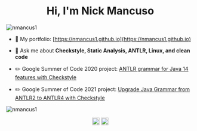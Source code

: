 <h1 align="center">Hi, I'm Nick Mancuso</h1>
<p align="left"> <img src="https://komarev.com/ghpvc/?username=nmancus1" alt="nmancus1" /> </p>

- 📁 My portfolio: [https://nmancus1.github.io](https://nmancus1.github.io)

- 💬 Ask me about **Checkstyle, Static Analysis, ANTLR, Linux, and clean code**

- ✏️ Google Summer of Code 2020 project: [ANTLR grammar for Java 14 features with Checkstyle ](https://summerofcode.withgoogle.com/archive/2020/projects/4999687213416448/)

- ✏️ Google Summer of Code 2021 project: [Upgrade Java Grammar from ANTLR2 to ANTLR4 with Checkstyle ](https://summerofcode.withgoogle.com/projects/#4730047044255744)

<img src="https://github-readme-stats.vercel.app/api?username=nmancus1&theme=nord&show_icons=true&hide_rank=true" alt="nmancus1" /> </p>

<p align="center">
<a href="https://www.linkedin.com/in/nick-mancuso-961352170?lipi=urn%3ali%3apage%3ad_flagship3_profile_view_base_contact_details%3b0zpnntttrto6gr1dldgc%2bg%3d%3d" target="blank"><img align="center" src="https://cdn.jsdelivr.net/npm/simple-icons@3.0.1/icons/linkedin.svg" alt="https://www.linkedin.com/in/nick-mancuso-961352170?lipi=urn%3ali%3apage%3ad_flagship3_profile_view_base_contact_details%3b0zpnntttrto6gr1dldgc%2bg%3d%3d" height="20" width="20" /></a>
<a href="https://stackoverflow.com/users/13160102/nick-mancuso" target="blank"><img align="center" src="https://cdn.jsdelivr.net/npm/simple-icons@3.0.1/icons/stackoverflow.svg" alt="https://stackoverflow.com/users/13160102/nick-mancuso" height="20" width="20" /></a>
</p>

